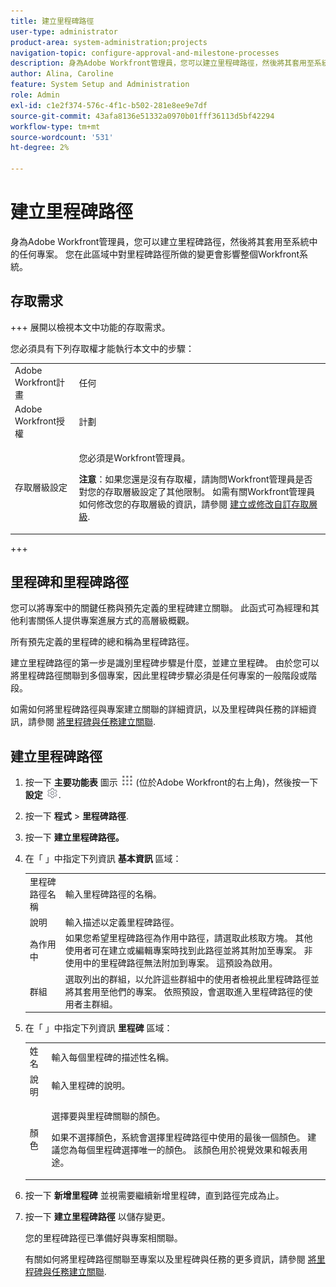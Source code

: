 ```yaml
---
title: 建立里程碑路徑
user-type: administrator
product-area: system-administration;projects
navigation-topic: configure-approval-and-milestone-processes
description: 身為Adobe Workfront管理員，您可以建立里程碑路徑，然後將其套用至系統中的任何專案。 您在此區域中對里程碑路徑所做的變更會影響整個Workfront系統。
author: Alina, Caroline
feature: System Setup and Administration
role: Admin
exl-id: c1e2f374-576c-4f1c-b502-281e8ee9e7df
source-git-commit: 43afa8136e51332a0970b01fff36113d5bf42294
workflow-type: tm+mt
source-wordcount: '531'
ht-degree: 2%

---
```


# 建立里程碑路徑

<!--
NOTE: DON'T DELETE, DRAFT OR HIDE THIS ARTICLE. IT IS LINKED TO THE PRODUCT, THROUGH THE CONTEXT SENSITIVE HELP LINKS.
-->

身為Adobe Workfront管理員，您可以建立里程碑路徑，然後將其套用至系統中的任何專案。 您在此區域中對里程碑路徑所做的變更會影響整個Workfront系統。

## 存取需求

+++ 展開以檢視本文中功能的存取需求。

您必須具有下列存取權才能執行本文中的步驟：

<table style="table-layout:auto"> 
 <col> 
 <col> 
 <tbody> 
  <tr> 
   <td role="rowheader">Adobe Workfront計畫</td> 
   <td>任何</td> 
  </tr> 
  <tr> 
   <td role="rowheader">Adobe Workfront授權</td> 
   <td>計劃</td> 
  </tr> 
  <tr> 
   <td role="rowheader">存取層級設定</td> 
   <td> <p>您必須是Workfront管理員。</p> <p><b>注意</b>：如果您還是沒有存取權，請詢問Workfront管理員是否對您的存取層級設定了其他限制。 如需有關Workfront管理員如何修改您的存取層級的資訊，請參閱 <a href="../../../administration-and-setup/add-users/configure-and-grant-access/create-modify-access-levels.md" class="MCXref xref">建立或修改自訂存取層級</a>.</p> </td> 
  </tr> 
 </tbody> 
</table>

+++

## 里程碑和里程碑路徑

您可以將專案中的關鍵任務與預先定義的里程碑建立關聯。 此函式可為經理和其他利害關係人提供專案進展方式的高層級概觀。

所有預先定義的里程碑的總和稱為里程碑路徑。

建立里程碑路徑的第一步是識別里程碑步驟是什麼，並建立里程碑。 由於您可以將里程碑路徑關聯到多個專案，因此里程碑步驟必須是任何專案的一般階段或階段。

如需如何將里程碑路徑與專案建立關聯的詳細資訊，以及里程碑與任務的詳細資訊，請參閱 [將里程碑與任務建立關聯](../../../manage-work/tasks/manage-tasks/associate-milestones-with-tasks.md).

## 建立里程碑路徑

1. 按一下 **主要功能表** 圖示 ![](assets/main-menu-icon.png) (位於Adobe Workfront的右上角)，然後按一下 **設定** ![](assets/gear-icon-settings.png).

1. 按一下 **程式** > **里程碑路徑**.
1. 按一下 **建立里程碑路徑。**
1. 在「 」中指定下列資訊 **基本資訊** 區域：

   <table style="table-layout:auto">
    <tr>
      <td>里程碑路徑名稱</td>
       <td>輸入里程碑路徑的名稱。</td>
    </tr>
    <tr>
      <td>說明</td>
      <td>輸入描述以定義里程碑路徑。</td>
    </tr>
    <tr>
       <td>為作用中</td>
      <td>如果您希望里程碑路徑為作用中路徑，請選取此核取方塊。 其他使用者可在建立或編輯專案時找到此路徑並將其附加至專案。 非使用中的里程碑路徑無法附加到專案。 這預設為啟用。</td>
    </tr>
    <tr>
      <td>群組</td>
      <td>選取列出的群組，以允許這些群組中的使用者檢視此里程碑路徑並將其套用至他們的專案。 依照預設，會選取進入里程碑路徑的使用者主群組。</td>
    </tr>
   </table>

1. 在「 」中指定下列資訊 **里程碑** 區域：

   <table style="table-layout:auto"> 
    <col> 
    <col> 
    <tbody> 
     <tr> 
      <td role="rowheader">姓名</td> 
      <td>輸入每個里程碑的描述性名稱。</td> 
     </tr> 
     <tr> 
      <td role="rowheader">說明</td> 
      <td>輸入里程碑的說明。</td> 
     </tr> 
     <tr> 
      <td role="rowheader">顏色</td> 
      <td> <p>選擇要與里程碑關聯的顏色。 </p> <p>如果不選擇顏色，系統會選擇里程碑路徑中使用的最後一個顏色。 建議您為每個里程碑選擇唯一的顏色。 該顏色用於視覺效果和報表用途。</p> </td> 
     </tr> 
    </tbody> 
   </table>

1. 按一下 **新增里程碑** 並視需要繼續新增里程碑，直到路徑完成為止。
1. 按一下 **建立里程碑路徑** 以儲存變更。

   您的里程碑路徑已準備好與專案相關聯。

   有關如何將里程碑路徑關聯至專案以及里程碑與任務的更多資訊，請參閱 [將里程碑與任務建立關聯](../../../manage-work/tasks/manage-tasks/associate-milestones-with-tasks.md).
